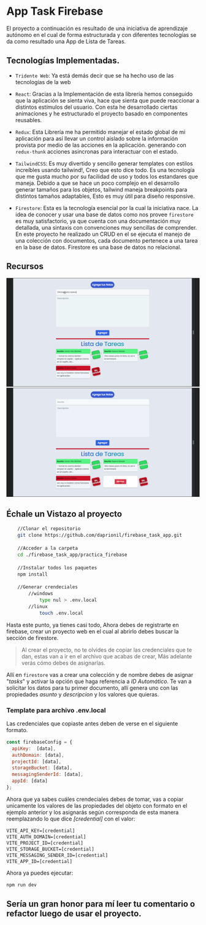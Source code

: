 # App Task Firebase

El proyecto a continuación es resultado de una iniciativa de aprendizaje autónomo en el cual de forma estructurada y con diferentes tecnologías se da como resultado una App de Lista de Tareas.

## Tecnologías Implementadas.

- `Tridente Web`: Ya está demás decir que se ha hecho uso de las tecnologías de la web

- `React`: Gracias a la Implementación de esta librería hemos conseguido que la aplicación se sienta viva, hace que sienta que puede reaccionar a distintos estímulos del usuario. Con esta he desarrollado ciertas animaciones y he estructurado el proyecto basado en componentes reusables.

- `Redux`: Esta Librería me ha permitido manejar el estado global de mi aplicación para así llevar un control aislado sobre la información provista por medio de las acciones en la aplicación. generando con `redux-thunk` acciones asincronas para interactuar con el estado.

- `TailwindCSS`: Es muy divertido y sencillo generar templates con estilos increíbles usando tailwind!, Creo que esto dice todo. Es una tecnología que me gusta mucho por su facilidad de uso y todos los estandares que maneja. Debido a que se hace un poco complejo en el desarrollo generar tamaños para los objetos, tailwind maneja breakpoints para distintos tamaños adaptables, Esto es muy útil para diseño responsive.

- `Firestore`: Esta es la tecnología esencial por la cual la iniciativa nace. La idea de conocer y usar una base de datos como nos provee `firestore` es muy satisfactorio, ya que cuenta con una documentación muy detallada, una sintaxis con convenciones muy sencillas de comprender. En este proyecto he realizado un CRUD en el se ejecuta el manejo de una colección con documentos, cada documento pertenece a una tarea en la base de datos. Firestore es una base de datos no relacional.

## Recursos
![cap_1](./resources/app_task_firebase%20(1).png)
![cap_2](./resources/app_task_firebase%20(2).png)

## Échale un Vistazo al proyecto

```bash
    //Clonar el repositorio
    git clone https://github.com/daprionil/firebase_task_app.git

    //Acceder a la carpeta
    cd ./firebase_task_app/practica_firebase

    //Instalar todos los paquetes
    npm install

    //Generar crendeciales
        //windows
            type nul > .env.local
        //linux
            touch .env.local
```

Hasta este punto, ya tienes casi todo, Ahora debes de registrarte en firebase, crear un proyecto web en el cual al abrirlo debes buscar la sección de firestore.

> Al crear el proyecto, no te olvides de copiar las credenciales que te dan, estas van a ir en el archivo que acabas de crear, Más adelante verás cómo debes de asignarlas.


Allí en `firestore` vas a crear una colección y de nombre debes de asignar "_tasks_" y activar la opción que haga referencia a _ID Automático_. Te van a solicitar los datos para tu primer documento, allí genera uno con las propiedades _asunto_ y _descripcion_ y los valores que quieras.

### Template para archivo .env.local

Las credenciales que copiaste antes deben de verse en el siguiente formato.

```javascript
const firebaseConfig = {
  apiKey:  [data],
  authDomain: [data],
  projectId: [data],
  storageBucket: [data],
  messagingSenderId: [data],
  appId: [data]
};
```
Ahora que ya sabes cuáles crendeciales debes de tomar, vas a copiar unicamente los valores de las propiedades del objeto con formato en el ejemplo anterior y los asignarás según corresponda de esta manera reemplazando lo que dice _[credential]_ con el valor:

```env
VITE_API_KEY=[credential]
VITE_AUTH_DOMAIN=[credential]
VITE_PROJECT_ID=[credential]
VITE_STORAGE_BUCKET=[credential]
VITE_MESSAGING_SENDER_ID=[credential]
VITE_APP_ID=[credential]
```

Ahora ya puedes ejecutar:
```bash
npm run dev
```

## Sería un gran honor para mí leer tu comentario o refactor luego de usar el proyecto.